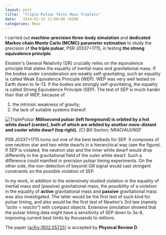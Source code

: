 ```yaml
---
layout: post
title:  "Triple Pulsar Tests Mass Triplets"
date:   2016-03-14 12:00:00 +0100
categories: News
---
```


I carried out **machine-precision three-body simulation** and **dedicated Markov chain Monte Carlo (MCMC) parameter estimation** to study the precision of **the triple pulsar**, PSR J0337+1715, in testing **the strong equivalence principle**.

Einstein's General Relativity (GR) crucially relies on the equivalence principle that states the equality of inertial mass and gravitational mass. If the bodies under consideration are weakly self-gravitating, such an equality is called Weak Equivalence Principle (WEP). WEP was very well tested on Earth down to 1e-13. If the bodies are strongly self-gravitating, the equality is called Strong Equivalence Principle (SEP). The test of SEP is much harder than that of WEP, because of

1. the intrinsic weakness of gravity;
2. the lack of suitable systems thereof.

![TriplePulsar](https://public.nrao.edu/images/non-gallery/2014/d-finley/01-05/Triple_System_nrao.jpg "Triple Pulsar")
**Millisecond pulsar (left foreground) is orbited by a hot white dwarf (center), both of which are orbited by another more-distant and cooler white dwarf (top right).** *(C) Bill Saxton; NRAO/AUI/NSF*


PSR J0337+1715 turns out one of the best testbeds for SEP. It composes of one neutron star and two white dwarfs in a hierarchical way (see the figure). If SEP is violated, the neutron star and the inner white dwarf would drop differently in the gravitational field of the outer white dwarf. Such a difference could manifest in precision pulsar timing experiments. On the other side, the non-detection of beyond-GR signal would cast stringent constraints on the possible violation of SEP.

In my work, in addition to the extensively studied violation in the equality of inertial mass and (passive) gravitational mass, the possibility of a violation in the equality of **active** gravitational mass and **passive** gravitational mass was also investigated. The latter would be the first test of such kind for pulsar timing, and also would be the first test of Newton's 3rd law (namely *"actio = reactio"*) with compact objects. Extensive simulation showed that the pulsar timing data might have a sensitivity of SEP down to 3e-8, improving current best limits by thousands to millions.

The paper [[arXiv:1602.05725](http://arxiv.org/abs/1602.05725)] is accepted by **Physical Review D**.

